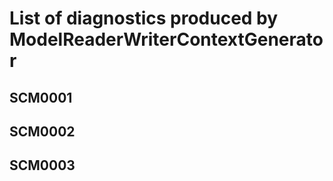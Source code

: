 # List of diagnostics produced by ModelReaderWriterContextGenerator

## SCM0001

## SCM0002

## SCM0003
